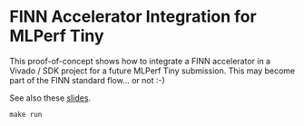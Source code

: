 # FINN Accelerator Integration for MLPerf Tiny

This proof-of-concept shows how to integrate a FINN accelerator in a Vivado / SDK project for a future MLPerf Tiny submission. This may become part of the FINN standard flow... or not :-)

See also these [slides](https://docs.google.com/presentation/d/1CXYC4OJo47ZM--doOVwnlBZxbu8p_w0YL9Yd-Okn6d0/edit?usp=sharing).

```
make run
```
